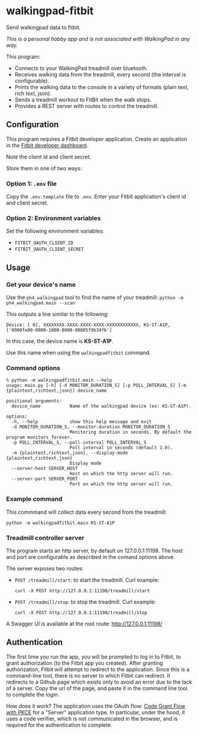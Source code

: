 # walkingpad-fitbit
Send walkingpad data to fitbit.

_This is a personal hobby app and is not associated with WalkingPad in any way._

This program:
* Connects to your WalkingPad treadmill over bluetooth.
* Receives walking data from the treadmill, every second (the interval is configurable).
* Prints the walking data to the console in a variety of formats (plain text, rich text, json).
* Sends a treadmill workout to FitBit when the walk stops.
* Provides a REST server with routes to control the treadmill.


## Configuration
This program requires a Fitbit developer application.
Create an application in the [Fitbit developer dashboard](https://dev.fitbit.com/apps/).

Note the client id and client secret.

Store them in one of two ways:

### Option 1: `.env` file
Copy the `.env.template` file to `.env`.
Enter your Fitbit application's client id and client secret.

### Option 2: Environment variables
Set the following environment variables:
* `FITBIT_OAUTH_CLIENT_ID`
* `FITBIT_OAUTH_CLIENT_SECRET`

## Usage

### Get your device's name

Use the `ph4_walkingpad` tool to find the name of your treadmill:
`python -m ph4_walkingpad.main --scan`

This outputs a line similar to the following:
```
Device: [ 0], XXXXXXXX-XXXX-XXXX-XXXX-XXXXXXXXXXXX, KS-ST-A1P, ['0000fe00-0000-1000-8000-00805f9b34fb']
```

In this case, the device name is **KS-ST-A1P**.

Use this name when using the `walkingpadfitbit` command.

### Command options
```
% python -m walkingpadfitbit.main --help
usage: main.py [-h] [-d MONITOR_DURATION_S] [-p POLL_INTERVAL_S] [-m {plaintext,richtext,json}] device_name

positional arguments:
  device_name           Name of the walkingpad device (ex: KS-ST-A1P).

options:
  -h, --help            show this help message and exit
  -d MONITOR_DURATION_S, --monitor-duration MONITOR_DURATION_S
                        Monitoring duration in seconds. By default the program monitors forever.
  -p POLL_INTERVAL_S, --poll-interval POLL_INTERVAL_S
                        Poll interval in seconds (default 1.0).
  -m {plaintext,richtext,json}, --display-mode {plaintext,richtext,json}
                        Display mode
  --server-host SERVER_HOST
                        Host on which the http server will run.
  --server-port SERVER_PORT
                        Port on which the http server will run.
```

### Example command
This commmand will collect data every second from the treadmill:

`python -m walkingpadfitbit.main KS-ST-A1P`

### Treadmill controller server
The program starts an http server, by default on 127.0.0.1:11198. The host and port are configurable as described in the comand options above.

The server exposes two routes:

* `POST /treadmill/start`: to start the treadmill.
  Curl example:
  ```
  curl -X POST http://127.0.0.1:11198/treadmill/start
  ```
* `POST /treadmill/stop`: to stop the treadmill.
  Curl example:
  ```
  curl -X POST http://127.0.0.1:11198/treadmill/stop
  ```

A Swagger UI is available at the root route: http://127.0.0.1:11198/

## Authentication
The first time you run the app, you will be prompted to log in to Fitbit, to grant authorization
(to the Fitbit app you created). After granting authorization, Fitbit will attempt to redirect to the
application. Since this is a command-line tool, there is no server to which Fitbit can redirect. It redirects
to a Github page which exists only to avoid an error due to the lack of a server. Copy the url of the page,
and paste it in the command line tool to complete the login.

How does it work? The application uses the OAuth flow: [Code Grant Flow with PKCE](https://dev.fitbit.com/build/reference/web-api/developer-guide/authorization/#Authorization-Code-Grant-Flow-with-PKCE) for a "Server" application type. In particular, under the hood, it uses a code verifier, which is not communicated in the browser, and is required for the authentication to complete.